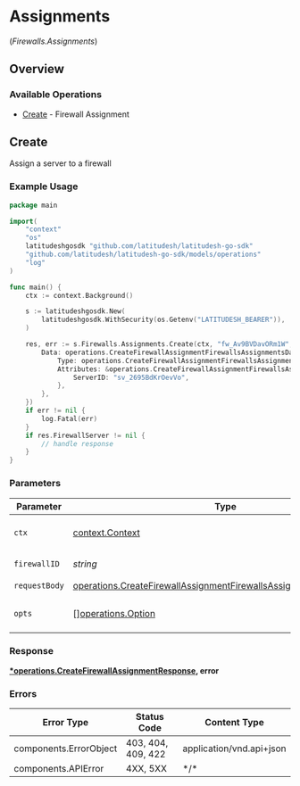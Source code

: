# Assignments
(*Firewalls.Assignments*)

## Overview

### Available Operations

* [Create](#create) - Firewall Assignment

## Create

Assign a server to a firewall

### Example Usage

```go
package main

import(
	"context"
	"os"
	latitudeshgosdk "github.com/latitudesh/latitudesh-go-sdk"
	"github.com/latitudesh/latitudesh-go-sdk/models/operations"
	"log"
)

func main() {
    ctx := context.Background()

    s := latitudeshgosdk.New(
        latitudeshgosdk.WithSecurity(os.Getenv("LATITUDESH_BEARER")),
    )

    res, err := s.Firewalls.Assignments.Create(ctx, "fw_Av9BVDavORm1W", operations.CreateFirewallAssignmentFirewallsAssignmentsRequestBody{
        Data: operations.CreateFirewallAssignmentFirewallsAssignmentsData{
            Type: operations.CreateFirewallAssignmentFirewallsAssignmentsTypeFirewallAssignments,
            Attributes: &operations.CreateFirewallAssignmentFirewallsAssignmentsAttributes{
                ServerID: "sv_2695BdKrOevVo",
            },
        },
    })
    if err != nil {
        log.Fatal(err)
    }
    if res.FirewallServer != nil {
        // handle response
    }
}
```

### Parameters

| Parameter                                                                                                                                                | Type                                                                                                                                                     | Required                                                                                                                                                 | Description                                                                                                                                              |
| -------------------------------------------------------------------------------------------------------------------------------------------------------- | -------------------------------------------------------------------------------------------------------------------------------------------------------- | -------------------------------------------------------------------------------------------------------------------------------------------------------- | -------------------------------------------------------------------------------------------------------------------------------------------------------- |
| `ctx`                                                                                                                                                    | [context.Context](https://pkg.go.dev/context#Context)                                                                                                    | :heavy_check_mark:                                                                                                                                       | The context to use for the request.                                                                                                                      |
| `firewallID`                                                                                                                                             | *string*                                                                                                                                                 | :heavy_check_mark:                                                                                                                                       | The Firewall ID                                                                                                                                          |
| `requestBody`                                                                                                                                            | [operations.CreateFirewallAssignmentFirewallsAssignmentsRequestBody](../../models/operations/createfirewallassignmentfirewallsassignmentsrequestbody.md) | :heavy_check_mark:                                                                                                                                       | N/A                                                                                                                                                      |
| `opts`                                                                                                                                                   | [][operations.Option](../../models/operations/option.md)                                                                                                 | :heavy_minus_sign:                                                                                                                                       | The options for this request.                                                                                                                            |

### Response

**[*operations.CreateFirewallAssignmentResponse](../../models/operations/createfirewallassignmentresponse.md), error**

### Errors

| Error Type               | Status Code              | Content Type             |
| ------------------------ | ------------------------ | ------------------------ |
| components.ErrorObject   | 403, 404, 409, 422       | application/vnd.api+json |
| components.APIError      | 4XX, 5XX                 | \*/\*                    |